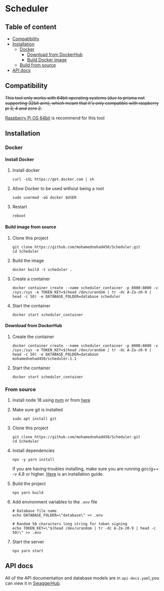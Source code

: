 # Scheduler

## Table of content
 - [Compatibility](#compatibility)
 - [Installation](#installation)
    + [Docker](#docker)
        - [Download from DockerHub](#download-from-dockerhub)
        - [Build Docker image](#build-image-from-source)
    + [Build from source](#from-source)
 - [API docs](#api-docs)

## Compatibility

~~This tool only works with 64bit operating systems (due to prisma not supporting 32bit arm), which meant that it's only compatible with raspberry pi 3, 4 and zero 2.~~ 

[Raspberry Pi OS 64bit](https://www.raspberrypi.com/software/operating-systems/#raspberry-pi-os-64-bit) is recommend for this tool

## Installation

### Docker

#### Install Docker
1. Install docker
    ```
    curl -sSL https://get.docker.com | sh
    ```
2. Allow Docker to be used without being a root
    ```
    sudo usermod -aG docker $USER
    ```
3. Restart
    ``` 
    reboot
    ```
#### Build image from source
1. Clone this project
    ```
    git clone https://github.com/mohamednehad450/Scheduler.git
    cd Scheduler
    ```
2. Build the image 
    ``` 
    docker build -t scheduler .
    ```
3. Create a container
    ```
    docker container create --name scheduler_container -p 8000:8000 -v /sys:/sys -e TOKEN_KEY=$(head /dev/urandom | tr -dc A-Za-z0-9 | head -c 50) -e DATABASE_FOLDER=database scheduler
    ```
4. Start the container
    ```
    docker start scheduler_container
    ```

#### Download from DockerHub
1. Create the container 
    ```
    docker container create --name scheduler_container -p 8000:8000 -v /sys:/sys -e TOKEN_KEY=$(head /dev/urandom | tr -dc A-Za-z0-9 | head -c 50) -e DATABASE_FOLDER=database mohamednehad450/scheduler:1.1
    ```
2. Start the container
    ```
    docker start scheduler_container
    ```


### From source

1. Install node 18 using [nvm](https://github.com/nvm-sh/nvm) or from [here](https://nodejs.org/en/download/)

2. Make sure git is installed
    ```
    sudo apt install git
    ```

3. Clone this project
    ```
    git clone https://github.com/mohamednehad450/Scheduler.git
    cd Scheduler
    ```
4. Install dependencies
    ```
    npx -y yarn install
    ```
    If you are having troubles installing, make sure you are running gcc/g++ -v 4.8 or higher. [Here](https://github.com/fivdi/onoff/wiki/Node.js-v4-and-native-addons) is an installation guide.
5. Build the project
    ``` 
    npx yarn build
    ```
6. Add environment variables to the `.env` file
    ```
    # Database file name
    echo DATABASE_FOLDER=\"database\" >> .env
    
    # Random 50 characters long string for token signing
    echo TOKEN_KEY=\"$(head /dev/urandom | tr -dc A-Za-z0-9 | head -c 50)\" >> .env
    
    ```
7. Start the server
    ```
    npx yarn start
    ```


## API docs

 All of the API documentation and database models are in `api-docs.yaml`,you can view it in [SwaggerHub](https://app.swaggerhub.com/apis/mohamednehad450/Scheduler/1.1#).

